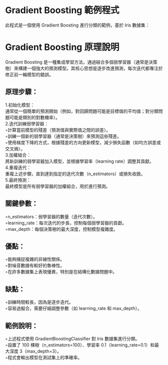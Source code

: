 # Gradient Boosting 範例程式
此程式是一個使用 Gradient Boosting 進行分類的範例，基於 Iris 數據集：  
# Gradient Boosting 原理說明
Gradient Boosting 是一種集成學習方法，通過結合多個弱學習器（通常是決策樹）來構建一個強大的預測模型。其核心思想是逐步改進預測，每次迭代都專注於修正前一輪模型的錯誤。  
## 原理步驟：
1.初始化模型：  
  通常從一個簡單的預測開始（例如，對回歸問題可能是目標值的平均值；對分類問題可能是類別的對數機率）。  
2.迭代訓練弱學習器：  
  ◦計算當前模型的殘差（預測值與實際值之間的誤差）。  
  ◦訓練一個新的弱學習器（通常是決策樹）來預測這些殘差。  
  ◦使用梯度下降的方式，根據殘差的方向更新模型，減少損失函數（如均方誤差或交叉熵）。  
3.加權組合：  
  將新訓練的弱學習器加入模型，並根據學習率（learning rate）調整其貢獻。  
4.重複迭代：  
  重複上述步驟，直到達到指定的迭代次數（n_estimators）或損失收斂。  
5.最終預測：  
  最終模型是所有弱學習器的加權組合，用於進行預測。  
## 關鍵參數：  
  ◦n_estimators：弱學習器的數量（迭代次數）。  
  ◦learning_rate：每次迭代的步長，控制每個弱學習器的貢獻。  
  ◦max_depth：每個決策樹的最大深度，控制模型複雜度。  
## 優點：  
  ◦能夠捕捉複雜的非線性關係。  
  ◦對噪音數據有較好的魯棒性。  
  ◦在許多數據集上表現優異，特別是在結構化數據問題中。  
## 缺點：  
  ◦訓練時間較長，因為是逐步迭代。  
  ◦容易過擬合，需要仔細調整參數（如 learning_rate 和 max_depth）。  
## 範例說明：  
  ◦上述程式使用 GradientBoostingClassifier 對 Iris 數據集進行分類。  
  ◦設置了 100 棵樹（n_estimators=100）、學習率 0.1（learning_rate=0.1）和最大深度 3（max_depth=3）。  
  ◦程式會輸出模型在測試集上的準確率。  
